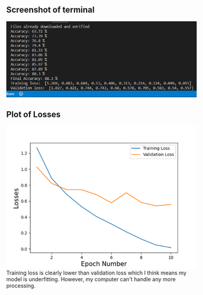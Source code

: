 ## Screenshot of terminal
![](/Terminal.png)

## Plot of Losses
![](/Plot%20of%20Losses.png)
<br>
Training loss is clearly lower than validation loss which I think means my model is underfitting. However, my computer can't handle any more processing.
